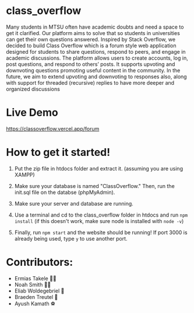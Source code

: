 # class_overflow
Many students in MTSU often have academic doubts and need a space to get it clarified. Our platform aims to solve that so students in universities can get their own questions answered. Inspired by Stack Overflow, we decided to build Class Overflow which is a forum style web application designed for students to share questions, respond to peers, and engage in academic discussions. The platform allows users to create accounts, log in, post questions, and respond to others’ posts. It supports upvoting and downvoting questions promoting useful content in the community. In the future, we aim to extend upvoting and downvoting to responses also, along with support for threaded (recursive) replies to have more deeper and organized discussions

# Live Demo
https://classoverflow.vercel.app/forum

# How to get it started!
1. Put the zip file in htdocs folder and extract it. (assuming you are using XAMPP)

2. Make sure your database is named "ClassOverflow." Then, run the init.sql file on the databse (phpMyAdmin). 

3. Make sure your server and database are running.

4. Use a terminal and cd to the class_overflow folder in htdocs and run ```npm install```  (if this doesn't work, make sure node is installed with ```node -v```)

5. Finally, run ```npm start``` and the website should be running! If port 3000 is already being used, type ```y``` to use another port.

# Contributors:
* Ermias Takele 🗿⚓
* Noah Smith 🤖🦖
* Eliab Woldegebriel 🏀
* Braeden Treutel 🚀
* Ayush Kamath ⚽️
